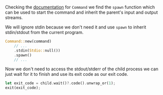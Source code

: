 Checking the [documentation](https://doc.rust-lang.org/std/process/struct.Command.html#method.spawn) for `Command` we find the `spawn` function which can be used
to start the command and inherit the parent's input and output streams.

We will ignore stdin because we don't need it and use `spawn` to inherit stdin/stdout from the current program.

```rust
Command::new(command)
    // ...
    .stdin(Stdio::null())
    .spawn()
    // ...
```

Now we don't need to access the stdout/stderr of the child process we can just wait for it to finish
and use its exit code as our exit code.

```rust
let exit_code = child.wait()?.code().unwrap_or(1);
exit(exit_code);
```
